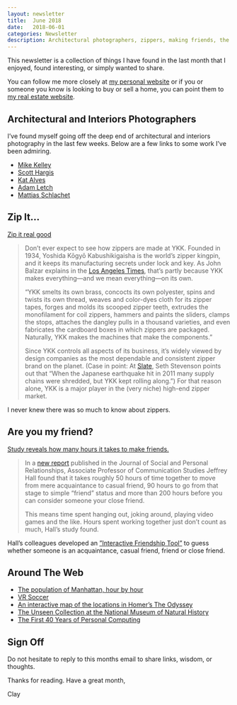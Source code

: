 ```yaml
---
layout: newsletter
title:  June 2018
date:   2018-06-01
categories: Newsletter
description: Architectural photographers, zippers, making friends, the flow of Manhattan, Homer's route
---
```


This newsletter is a collection of things I have found in the last month that I enjoyed, found interesting, or simply wanted to share.

You can follow me more closely at [my personal website](http://claycarson.net "Personal Website") or if you or someone you know is looking to buy or sell a home, you can point them to [my real estate website](http://claycarson.com "Business Website ").

## Architectural and Interiors Photographers

I’ve found myself going off the deep end of architectural and interiors photography in the last few weeks. Below are a few links to some work I’ve been admiring.

- [Mike Kelley](http://www.mpkelley.com/gallery/)
- [Scott Hargis](https://www.scotthargisphoto.com/PROJECTS/thumbs)
- [Kat Alves](http://www.katalves.com/projects)
- [Adam Letch](http://adamletch.com/residential-architecture/)
- [Mattias Schlachet](https://www.mattiasschlachet.com)

## Zip It…

[Zip it real good](https://qz.com/email/quartz-obsession/1264216/ "Zippers")

> Don’t ever expect to see how zippers are made at YKK. Founded in 1934, Yoshida Kōgyō Kabushikigaisha is the world’s zipper kingpin, and it keeps its manufacturing secrets under lock and key. As John Balzar explains in the [Los Angeles Times](http://articles.latimes.com/1998/sep/05/news/mn-19744/3 "LA Times"), that’s partly because YKK makes everything—and we mean everything—on its own.
> 
> “YKK smelts its own brass, concocts its own polyester, spins and twists its own thread, weaves and color-dyes cloth for its zipper tapes, forges and molds its scooped zipper teeth, extrudes the monofilament for coil zippers, hammers and paints the sliders, clamps the stops, attaches the dangley pulls in a thousand varieties, and even fabricates the cardboard boxes in which zippers are packaged. Naturally, YKK makes the machines that make the components.”
> 
> Since YKK controls all aspects of its business, it’s widely viewed by design companies as the most dependable and consistent zipper brand on the planet. (Case in point: At [Slate](http://www.slate.com/articles/business/branded/2012/04/ykk_zippers_why_so_many_designers_use_them_.html "Slate"), Seth Stevenson points out that “When the Japanese earthquake hit in 2011 many supply chains were shredded, but YKK kept rolling along.”) For that reason alone, YKK is a major player in the (very niche) high-end zipper market.

I never knew there was so much to know about zippers.

## Are you my friend?

[Study reveals how many hours it takes to make friends.](https://news.ku.edu/2018/03/06/study-reveals-number-hours-it-takes-make-friend)

> In a [new report](http://journals.sagepub.com/doi/full/10.1177/0265407518761225 "How many hours does it take to make a friend?") published in the Journal of Social and Personal Relationships, Associate Professor of Communication Studies Jeffrey Hall found that it takes roughly 50 hours of time together to move from mere acquaintance to casual friend, 90 hours to go from that stage to simple “friend” status and more than 200 hours before you can consider someone your close friend.
> 
> This means time spent hanging out, joking around, playing video games and the like. Hours spent working together just don’t count as much, Hall’s study found.

Hall’s colleagues developed an [”Interactive Friendship Tool”](https://mikewk.shinyapps.io/friendship/ "Interactive Friendship Tool") to guess whether someone is an acquaintance, casual friend, friend or close friend.

## Around The Web

- [The population of Manhattan, hour by hour](https://g.redditmedia.com/46GnzS-y_OxAXPMxPR9pUi8KT8OG0Lp6YVwqciHFOf4.gif?fm=mp4&mp4-fragmented=false&s=b1e3c42a22b4d6448ba47ae6717f0018 "Manhattan population, hour by hour")
- [VR Soccer](https://i.imgur.com/qRCImdM.gif "VR Soccer")
- [An interactive map of the locations in Homer’s The Odyssey](http://esripm.maps.arcgis.com/apps/MapTour/index.html?appid=4fc9153f4d9248b9bab7011e3950b552&webmap=962ca9da38bf4c5e9439a6acf3dd1b3e "An interactive map of the locations in Homer’s The Odyssey")
- [The Unseen Collection at the National Museum of Natural History](https://www.featureshoot.com/2016/05/the-unseen-collection-at-the-national-museum-of-natural-history/ "The Unseen Collection at the National Museum of Natural History")
- [The First 40 Years of Personal Computing](https://mobile.twitter.com/asymco/status/831961922312470528/photo/1 "The First 40 Years of Personal Computing")

## Sign Off

Do not hesitate to reply to this months email to share links, wisdom, or thoughts.

Thanks for reading. Have a great month,

Clay